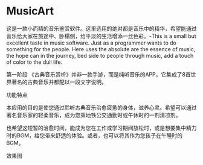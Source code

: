 # MusicArt

这是一款小而精的音乐鉴赏软件。这里选用的绝对都是音乐中的精华，希望能通过音乐给大家在旅途中、卧榻侧，给平淡的生活增添一丝色彩。-This is a small but excellent taste in music software. Just as a programmer wants to do something for the people. Here uses the absolute are the essence of music, the hope can in the journey, bed side to people through music, add a touch of color to the dull life.


第一阶段
《古典音乐赏析》并非一款手游，而是纯听音乐的APP，它集成了8首世界著名的古典音乐并都配以一段文字说明。

功能特点

本应用的目的是使您通过聆听古典音乐治愈疲惫的身体，滋养心灵。希望可以通过著名音乐家的轻柔音乐，成为您乘地铁公交通勤时或午休时的一剂清凉剂。

也希望这短暂的治愈时间，能成为您在工作或学习期间放松时，或是想要集中精力时的BGM，给您带来舒适的体验。或者，也可以将其作为您孩子在午睡时的BGM。

效果图

